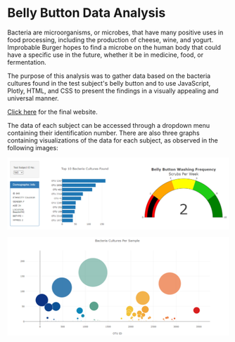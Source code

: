 # Belly Button Data Analysis

Bacteria are microorganisms, or microbes, that have many positive uses in food processing, including the production of cheese, wine, and yogurt. Improbable Burger hopes to find a microbe on the human body that could have a specific use in the future, whether it be in medicine, food, or fermentation.

The purpose of this analysis was to gather data based on the bacteria cultures found in the test subject's belly button and to use JavaScript, Plotly, HTML, and CSS to present the findings in a visually appealing and universal manner. 

[Click here](https://maureen220.github.io/plotly_deploy/) for the final website. 

The data of each subject can be accessed through a dropdown menu containing their identification number. There are also three graphs containing visualizations of the data for each subject, as observed in the following images:

![page_1.png](images/page_1.png)

![page_2.png](images/page_2.png)